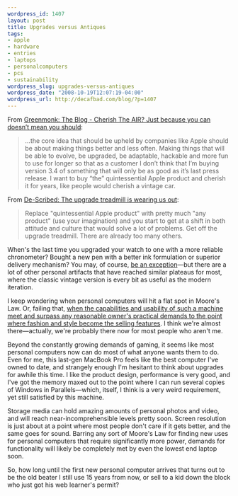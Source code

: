 ```yaml
--- 
wordpress_id: 1407
layout: post
title: Upgrades versus Antiques
tags: 
- apple
- hardware
- entries
- laptops
- personalcomputers
- pcs
- sustainability
wordpress_slug: upgrades-versus-antiques
wordpress_date: "2008-10-19T12:07:19-04:00"
wordpress_url: http://decafbad.com/blog/?p=1407
---
```

From [Greenmonk: The Blog - Cherish The AIR? Just because you can doesn’t mean you should](http://greenmonk.net/?p=111):

> ...the core idea that should be upheld by companies like Apple should be about making things better and less often. Making things that will be able to evolve, be upgraded, be adaptable, hackable and more fun to use for longer so that as a customer I don’t think that I’m buying version 3.4 of something that will only be as good as it’s last press release. I want to buy “the” quintessential Apple product and cherish it for years, like people would cherish a vintage car.

From [De-Scribed: The upgrade treadmill is wearing us out](http://describe.blogspot.com/2008/10/upgrade-treadmill-is-wearing-us-out.html):

> Replace "quintessential Apple product" with pretty much "any product" (use your imagination) and you start to get at a shift in both attitude and culture that would solve a lot of problems. Get off the upgrade treadmill. There are already too many others.

When's the last time you upgraded your watch to one with a more reliable chronometer?  Bought a new pen with a better ink formulation or superior delivery mechanism?  You may, of course, [be an exception][pens]—but there are a lot of other personal artifacts that have reached similar plateaus for most, where the classic vintage version is every bit as useful as the modern iteration.

I keep wondering when personal computers will hit a flat spot in Moore's Law.  Or, failing that, [when the capabilities and usability of such a machine meet and surpass any reasonable owner's practical demands to the point where fashion and style become the selling features][invis].  I think we're almost there—actually, we're probably there now for most people who aren't me.

Beyond the constantly growing demands of gaming, it seems like most personal computers now can do most of what anyone wants them to do.  Even for me, this last-gen MacBook Pro feels like the best computer I've owned to date, and strangely enough I'm hesitant to think about upgrades for awhile this time.  I like the product design, performance is very good, and I've got the memory maxed out to the point where I can run several copies of Windows in Parallels—which, itself, I think is a very weird requirement, yet still satisfied by this machine.

Storage media can hold amazing amounts of personal photos and video, and will reach near-incomprehensible levels pretty soon.  Screen resolution is just about at a point where most people don't care if it gets better, and the same goes for sound.  Barring any sort of Moore's Law for finding new uses for personal computers that require significantly more power, demands for functionality will likely be completely met by even the lowest end laptop soon.

So, how long until the first new personal computer arrives that turns out to be the old beater I still use 15 years from now, or sell to a kid down the block who just got his web learner's permit?

[pens]: http://delicious.com/deusx/pens
[invis]: http://www.amazon.com/Invisible-Computer-Products-Information-Appliances/dp/0262640414/ref=sr_1_1?ie=UTF8&s=books&qid=1224345788&sr=1-1&tag=0xdecafbad01-20
